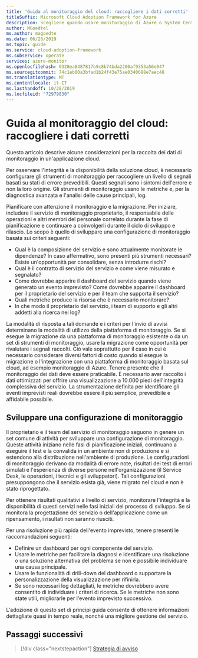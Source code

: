 ```yaml
---
title: 'Guida al monitoraggio del cloud: raccogliere i dati corretti'
titleSuffix: Microsoft Cloud Adoption Framework for Azure
description: Scegliere quando usare monitoraggio di Azure o System Center Operations Manager in Microsoft Azure
author: MGoedtel
ms.author: magoedte
ms.date: 06/26/2019
ms.topic: guide
ms.service: cloud-adoption-framework
ms.subservice: operate
services: azure-monitor
ms.openlocfilehash: 0328ea8487817b9c8b74bda2200af9353a56e047
ms.sourcegitcommit: 74c1eb00a3bfad1b24f43e75ae0340688e7aec48
ms.translationtype: MT
ms.contentlocale: it-IT
ms.lasthandoff: 10/28/2019
ms.locfileid: "72979830"
---
```

# <a name="cloud-monitoring-guide-collect-the-right-data"></a>Guida al monitoraggio del cloud: raccogliere i dati corretti

Questo articolo descrive alcune considerazioni per la raccolta dei dati di monitoraggio in un'applicazione cloud.

Per osservare l'integrità e la disponibilità della soluzione cloud, è necessario configurare gli strumenti di monitoraggio per raccogliere un livello di segnali basati su stati di errore prevedibili. Questi segnali sono i sintomi dell'errore e non la loro origine. Gli strumenti di monitoraggio usano le metriche e, per la diagnostica avanzata e l'analisi delle cause principali, log.

Pianificare con attenzione il monitoraggio e la migrazione. Per iniziare, includere il servizio di monitoraggio proprietario, il responsabile delle operazioni e altri membri del personale correlato durante la fase di pianificazione e continuare a coinvolgerli durante il ciclo di sviluppo e rilascio. Lo scopo è quello di sviluppare una configurazione di monitoraggio basata sui criteri seguenti:

- Qual è la composizione del servizio e sono attualmente monitorate le dipendenze? In caso affermativo, sono presenti più strumenti necessari? Esiste un'opportunità per consolidare, senza introdurre rischi?
- Qual è il contratto di servizio del servizio e come viene misurato e segnalato?
- Come dovrebbe apparire il dashboard del servizio quando viene generato un evento imprevisto? Come dovrebbe apparire il dashboard per il proprietario del servizio e per il team che supporta il servizio?
- Quali metriche produce la risorsa che è necessario monitorare?  
- In che modo il proprietario del servizio, i team di supporto e gli altri addetti alla ricerca nei log?

La modalità di risposta a tali domande e i criteri per l'invio di avvisi determinano la modalità di utilizzo della piattaforma di monitoraggio. Se si esegue la migrazione da una piattaforma di monitoraggio esistente o da un set di strumenti di monitoraggio, usare la migrazione come opportunità per rivalutare i segnali raccolti. Ciò vale soprattutto per il caso in cui è necessario considerare diversi fattori di costo quando si esegue la migrazione o l'integrazione con una piattaforma di monitoraggio basata sul cloud, ad esempio monitoraggio di Azure. Tenere presente che il monitoraggio dei dati deve essere praticabile. È necessario aver raccolto i dati ottimizzati per offrire una visualizzazione a 10.000 piedi dell'integrità complessiva del servizio. La strumentazione definita per identificare gli eventi imprevisti reali dovrebbe essere il più semplice, prevedibile e affidabile possibile.

## <a name="develop-a-monitoring-configuration"></a>Sviluppare una configurazione di monitoraggio

Il proprietario e il team del servizio di monitoraggio seguono in genere un set comune di attività per sviluppare una configurazione di monitoraggio. Queste attività iniziano nelle fasi di pianificazione iniziali, continuano a eseguire il test e la convalida in un ambiente non di produzione e si estendono alla distribuzione nell'ambiente di produzione. Le configurazioni di monitoraggio derivano da modalità di errore note, risultati dei test di errori simulati e l'esperienza di diverse persone nell'organizzazione (il Service Desk, le operazioni, i tecnici e gli sviluppatori). Tali configurazioni presuppongono che il servizio esista già, viene migrato nel cloud e non è stato riprogettato.

Per ottenere risultati qualitativi a livello di servizio, monitorare l'integrità e la disponibilità di questi servizi nelle fasi iniziali del processo di sviluppo. Se si monitora la progettazione del servizio o dell'applicazione come un ripensamento, i risultati non saranno riusciti.

Per una risoluzione più rapida dell'evento imprevisto, tenere presenti le raccomandazioni seguenti:

- Definire un dashboard per ogni componente del servizio.
- Usare le metriche per facilitare la diagnosi e identificare una risoluzione o una soluzione alternativa del problema se non è possibile individuare una causa principale.
- Usare le funzionalità di drill-down del dashboard o supportare la personalizzazione della visualizzazione per rifinirla.
- Se sono necessari log dettagliati, le metriche dovrebbero avere consentito di individuare i criteri di ricerca. Se le metriche non sono state utili, migliorarle per l'evento imprevisto successivo.

L'adozione di questo set di principi guida consente di ottenere informazioni dettagliate quasi in tempo reale, nonché una migliore gestione del servizio.

## <a name="next-steps"></a>Passaggi successivi

> [!div class="nextstepaction"]
> [Strategia di avviso](./alerting.md)
